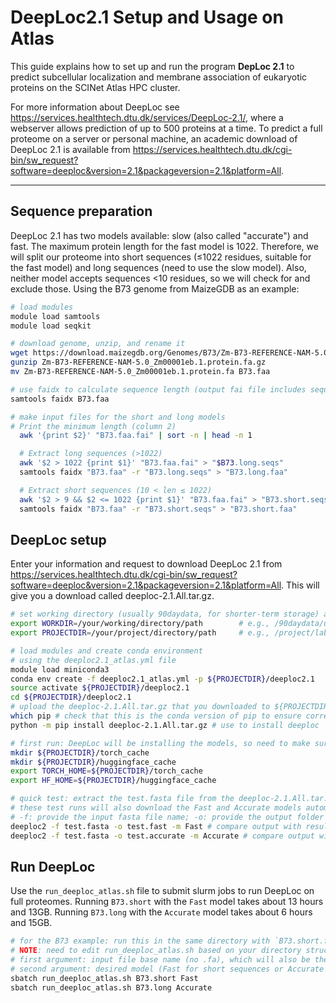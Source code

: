 # DeepLoc2.1 Setup and Usage on Atlas

This guide explains how to set up and run the program **DepLoc 2.1** to predict subcellular localization and membrane association of eukaryotic proteins on the SCINet Atlas HPC cluster. 

For more information about DeepLoc see https://services.healthtech.dtu.dk/services/DeepLoc-2.1/, where a webserver allows prediction of up to 500 proteins at a time. To predict a full proteome on a server or personal machine, an academic download of DeepLoc 2.1 is available from https://services.healthtech.dtu.dk/cgi-bin/sw_request?software=deeploc&version=2.1&packageversion=2.1&platform=All.

---

## Sequence preparation
DeepLoc 2.1 has two models available: slow (also called "accurate") and fast. The maximum protein length for the fast model is 1022. Therefore, we will split our proteome into short sequences (≤1022 residues, suitable for the fast model) and long sequences (need to use the slow model). Also, neither model accepts sequences <10 residues, so we will check for and exclude those. Using the B73 genome from MaizeGDB as an example:
```bash
# load modules
module load samtools
module load seqkit

# download genome, unzip, and rename it
wget https://download.maizegdb.org/Genomes/B73/Zm-B73-REFERENCE-NAM-5.0/Zm-B73-REFERENCE-NAM-5.0_Zm00001eb.1.protein.fa.gz
gunzip Zm-B73-REFERENCE-NAM-5.0_Zm00001eb.1.protein.fa.gz
mv Zm-B73-REFERENCE-NAM-5.0_Zm00001eb.1.protein.fa B73.faa

# use faidx to calculate sequence length (output fai file includes sequence length in column 2)
samtools faidx B73.faa

# make input files for the short and long models
# Print the minimum length (column 2)
  awk '{print $2}' "B73.faa.fai" | sort -n | head -n 1

  # Extract long sequences (>1022)
  awk '$2 > 1022 {print $1}' "B73.faa.fai" > "$B73.long.seqs"
  samtools faidx "B73.faa" -r "B73.long.seqs" > "B73.long.faa"

  # Extract short sequences (10 < len ≤ 1022)
  awk '$2 > 9 && $2 <= 1022 {print $1}' "B73.faa.fai" > "B73.short.seqs"
  samtools faidx "B73.faa" -r "B73.short.seqs" > "B73.short.faa"
```

## DeepLoc setup
Enter your information and request to download DeepLoc 2.1 from https://services.healthtech.dtu.dk/cgi-bin/sw_request?software=deeploc&version=2.1&packageversion=2.1&platform=All. This will give you a download called deeploc-2.1.All.tar.gz.

```bash
# set working directory (usually 90daydata, for shorter-term storage) and project directory (project, for longer storage)
export WORKDIR=/your/working/directory/path        # e.g., /90daydata/user/deeploc
export PROJECTDIR=/your/project/directory/path     # e.g., /project/labname/user

# load modules and create conda environment
# using the deeploc2.1_atlas.yml file
module load miniconda3
conda env create -f deeploc2.1_atlas.yml -p ${PROJECTDIR}/deeploc2.1
source activate ${PROJECTDIR}/deeploc2.1
cd ${PROJECTDIR}/deeploc2.1
# upload the deeploc-2.1.All.tar.gz that you downloaded to ${PROJECTDIR}/deeploc2.1
which pip # check that this is the conda version of pip to ensure correct installation
python -m pip install deeploc-2.1.All.tar.gz # use to install deeploc

# first run: DeepLoc will be installing the models, so need to make sure they're installed in the right place:
mkdir ${PROJECTDIR}/torch_cache
mkdir ${PROJECTDIR}/huggingface_cache
export TORCH_HOME=${PROJECTDIR}/torch_cache
export HF_HOME=${PROJECTDIR}/huggingface_cache

# quick test: extract the test.fasta file from the deeploc-2.1.All.tar.gz download and use it to run a test
# these test runs will also download the Fast and Accurate models automatically
# -f: provide the input fasta file name; -o: provide the output folder name; -m: provide the model (Fast or Accurate)
deeploc2 -f test.fasta -o test.fast -m Fast # compare output with results_testfast.csv 
deeploc2 -f test.fasta -o test.accurate -m Accurate # compare output with results_testaccurate.csv 
```

## Run DeepLoc
Use the `run_deeploc_atlas.sh` file to submit slurm jobs to run DeepLoc on full proteomes. Running `B73.short` with the `Fast` model takes about 13 hours and 13GB. Running `B73.long` with the `Accurate` model takes about 6 hours and 15GB.

```bash
# for the B73 example: run this in the same directory with `B73.short.fa` and `B73.long.fa`
# NOTE: need to edit run_deeploc_atlas.sh based on your directory structure
# first argument: input file base name (no .fa), which will also be the name of the output folder
# second argument: desired model (Fast for short sequences or Accurate for long sequences)
sbatch run_deeploc_atlas.sh B73.short Fast
sbatch run_deeploc_atlas.sh B73.long Accurate 
```

